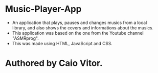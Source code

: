 # Music-Player-App
- An application that plays, pauses and changes musics from a local library, and also shows the covers and 
informations about the musics.
- This application was based on the one from the Youtube channel "ASMRprog".
- This was made using HTML, JavaScript and CSS.

# Authored by Caio Vitor.